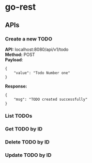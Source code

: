 # go-rest

## APIs

### Create a new TODO

**API:** localhost:8080/api/v1/todo<br/>
**Method:** POST<br/>
**Payload**:
```
{
    "value": "Todo Number one"
}
```

**Response:**
```
{
    "msg": "TODO created successfully"
}
```

### List TODOs

### Get TODO by ID

### Delete TODO by ID

### Update TODO by ID

